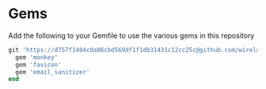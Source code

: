 # Gems

Add the following to your Gemfile to use the various gems in this repository

```ruby
git 'https://d757f1404c0a06cbd569df1f1db31431c12cc25c@github.com/wirelab/gems.git' do
  gem 'monkey'
  gem 'favicon'
  gem 'email_sanitizer'
end
```
